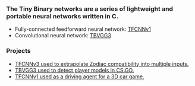 ### The Tiny Binary networks are a series of lightweight and portable neural networks written in C.

- Fully-connected feedforward neural network: [TFCNNv1](https://github.com/TFCNN/TFCNNv1)
- Convolutional neural network: [TBVGG3](https://github.com/TFCNN/TBVGG3)

### Projects
- [TFCNNv3 used to extrapolate Zodiac compatibility into multiple inputs.](https://github.com/TFCNN/TFCNNv3)
- [TBVGG3 used to detect player models in CS:GO.](https://github.com/TFCNN/Projects)
- [TFCNNv1 used as a driving agent for a 3D car game.](https://github.com/mrbid/PoryDrive)
